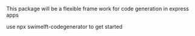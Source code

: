 This package will be a flexible frame work for code generation in express apps

use npx swimelft-codegenerator to get started
